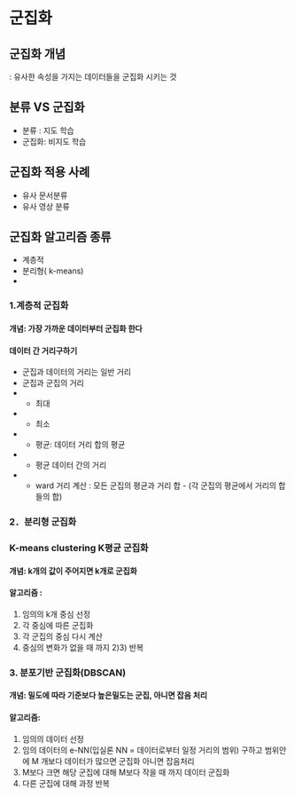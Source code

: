 # 군집화
## 군집화 개념
: 유사한 속성을 가지는 데이터들을 군집화 시키는 것

## 분류 VS 군집화
- 분류 : 지도 학습
- 군집화: 비지도 학습

## 군집화 적용 사례
- 유사 문서분류
- 유사 영상 분류


## 군집화 알고리즘 종류
- 계층적
- 분리형( k-means)
- 


### 1.계층적 군집화
#### 개념: 가장 가까운 데이터부터 군집화 한다

#### 데이터 간 거리구하기
- 군집과 데이터의 거리는 일반 거리
- 군집과 군집의 거리
-  - 최대
-  - 최소
-  - 평균: 데이터 거리 합의 평균
-  - 평균 데이터 간의 거리
-  - ward 거리 계산 : 모든 군집의 평균과 거리 합 - (각 군집의 평균에서 거리의 합들의 합)

### 2．분리형 군집화
### K-means clustering K평균 군집화
#### 개념: k개의 값이 주어지면 k개로 군집화
#### 알고리즘 : 
1) 임의의 k개 중심 선정
2) 각 중심에 따른 군집화
3) 각 군집의 중심 다시 계산
4) 중심의 변화가 없을 때 까지 2)3) 반복 


### 3. 분포기반 군집화(DBSCAN)
#### 개념: 밀도에 따라 기준보다 높은밀도는 군집, 아니면 잡음 처리

#### 알고리즘: 
1) 임의의 데이터 선정
2) 임의 데이터의 e-NN(입실론 NN = 데이터로부터 일정 거리의 범위) 구하고 범위안에 M 개보다 데이터가 많으면 군집화 아니면 잡음처리
3) M보다 크면 해당 군집에 대해 M보다 작을 때 까지 데이터 군집화
4) 다른 군집에 대해 과정 반복
